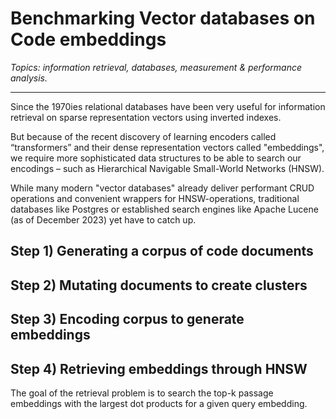 # Benchmarking Vector databases on Code embeddings

_Topics: information retrieval, databases, measurement & performance analysis._

---

Since the 1970ies relational databases have been very useful for information retrieval on sparse representation vectors using inverted indexes.

But because of the recent discovery of learning encoders called “transformers” and their dense representation vectors called "embeddings", we require more sophisticated data structures to be able to search our encodings – such as Hierarchical Navigable Small-World Networks (HNSW).

While many modern "vector databases" already deliver performant CRUD operations and convenient wrappers for HNSW-operations, traditional databases like Postgres or established search engines like Apache Lucene (as of December 2023) yet have to catch up.


## Step 1) Generating a corpus of code documents

## Step 2) Mutating documents to create clusters

## Step 3) Encoding corpus to generate embeddings

## Step 4) Retrieving embeddings through HNSW

The goal of the retrieval problem is to search the top-k passage embeddings with the largest dot products for a given query embedding.
